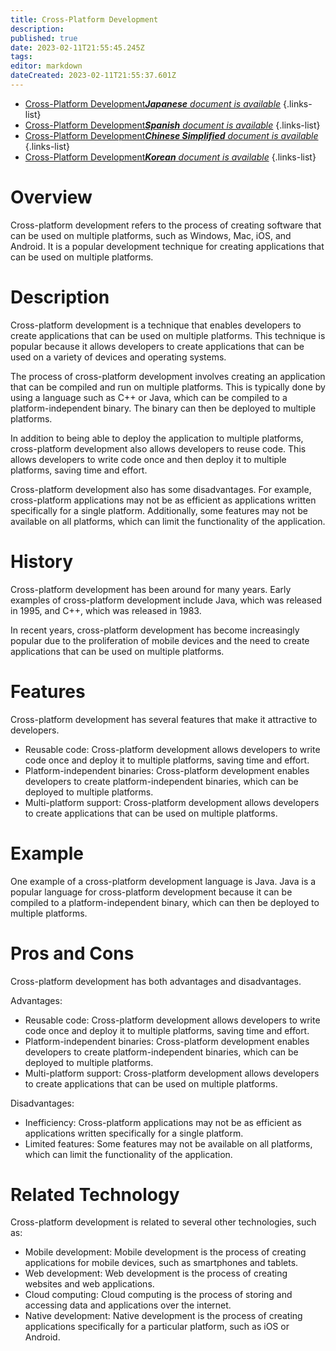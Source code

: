 ```yaml
---
title: Cross-Platform Development
description: 
published: true
date: 2023-02-11T21:55:45.245Z
tags: 
editor: markdown
dateCreated: 2023-02-11T21:55:37.601Z
---
```


- [Cross-Platform Development***Japanese** document is available*](/ja/Knowledge-base/Dictionary/cross-platform-development)
{.links-list}
- [Cross-Platform Development***Spanish** document is available*](/es/Knowledge-base/Dictionary/cross-platform-development)
{.links-list}
- [Cross-Platform Development***Chinese Simplified** document is available*](/zh/Knowledge-base/Dictionary/cross-platform-development)
{.links-list}
- [Cross-Platform Development***Korean** document is available*](/ko/Knowledge-base/Dictionary/cross-platform-development)
{.links-list}


# Overview
Cross-platform development refers to the process of creating software that can be used on multiple platforms, such as Windows, Mac, iOS, and Android. It is a popular development technique for creating applications that can be used on multiple platforms.

# Description
Cross-platform development is a technique that enables developers to create applications that can be used on multiple platforms. This technique is popular because it allows developers to create applications that can be used on a variety of devices and operating systems.

The process of cross-platform development involves creating an application that can be compiled and run on multiple platforms. This is typically done by using a language such as C++ or Java, which can be compiled to a platform-independent binary. The binary can then be deployed to multiple platforms.

In addition to being able to deploy the application to multiple platforms, cross-platform development also allows developers to reuse code. This allows developers to write code once and then deploy it to multiple platforms, saving time and effort.

Cross-platform development also has some disadvantages. For example, cross-platform applications may not be as efficient as applications written specifically for a single platform. Additionally, some features may not be available on all platforms, which can limit the functionality of the application.

# History
Cross-platform development has been around for many years. Early examples of cross-platform development include Java, which was released in 1995, and C++, which was released in 1983.

In recent years, cross-platform development has become increasingly popular due to the proliferation of mobile devices and the need to create applications that can be used on multiple platforms.

# Features
Cross-platform development has several features that make it attractive to developers.

- Reusable code: Cross-platform development allows developers to write code once and deploy it to multiple platforms, saving time and effort.
- Platform-independent binaries: Cross-platform development enables developers to create platform-independent binaries, which can be deployed to multiple platforms.
- Multi-platform support: Cross-platform development allows developers to create applications that can be used on multiple platforms.

# Example
One example of a cross-platform development language is Java. Java is a popular language for cross-platform development because it can be compiled to a platform-independent binary, which can then be deployed to multiple platforms.

# Pros and Cons
Cross-platform development has both advantages and disadvantages.

Advantages:
- Reusable code: Cross-platform development allows developers to write code once and deploy it to multiple platforms, saving time and effort.
- Platform-independent binaries: Cross-platform development enables developers to create platform-independent binaries, which can be deployed to multiple platforms.
- Multi-platform support: Cross-platform development allows developers to create applications that can be used on multiple platforms.

Disadvantages:
- Inefficiency: Cross-platform applications may not be as efficient as applications written specifically for a single platform.
- Limited features: Some features may not be available on all platforms, which can limit the functionality of the application.

# Related Technology
Cross-platform development is related to several other technologies, such as:

- Mobile development: Mobile development is the process of creating applications for mobile devices, such as smartphones and tablets.
- Web development: Web development is the process of creating websites and web applications.
- Cloud computing: Cloud computing is the process of storing and accessing data and applications over the internet.
- Native development: Native development is the process of creating applications specifically for a particular platform, such as iOS or Android.